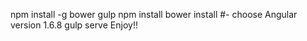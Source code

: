 npm install -g bower gulp
npm install
bower install #- choose Angular version 1.6.8
gulp serve
Enjoy!!
